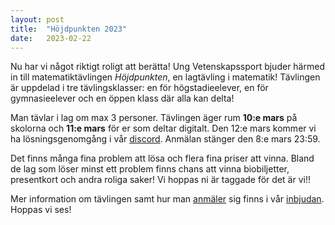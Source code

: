 ```yaml
---
layout: post
title:  "Höjdpunkten 2023"
date:   2023-02-22
---
```


Nu har vi något riktigt roligt att berätta! Ung Vetenskapssport bjuder härmed in till
matematiktävlingen _Höjdpunkten_, en lagtävling i matematik! Tävlingen är uppdelad i tre
tävlingsklasser: en för högstadieelever, en för gymnasieelever och en öppen klass där alla
kan delta!

Man tävlar i lag om max 3 personer. Tävlingen äger rum **10:e mars** på skolorna och **11:e mars** för er som deltar digitalt. Den 12:e mars kommer vi ha lösningsgenomgång i vår [discord](https://discord.gg/GDfJKkTaqb). Anmälan stänger den 8:e mars 23:59.

Det finns många fina problem att lösa och flera fina priser att vinna. Bland de lag som löser
minst ett problem finns chans att vinna biobiljetter, presentkort och andra roliga saker! Vi
hoppas ni är taggade för det är vi!!

Mer information om tävlingen samt hur man
[anmäler](https://forms.gle/rSb3qpehxRCWTdx96) sig finns i vår
[inbjudan](/assets/event_invites/20230222_inbjudan_hojdpunkten.pdf). Hoppas
vi ses!
